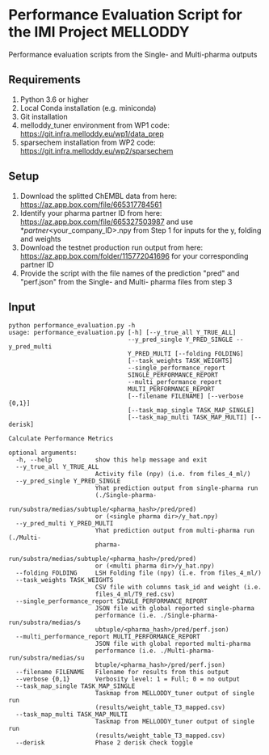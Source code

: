 # Performance Evaluation Script for the IMI Project MELLODDY

Performance evaluation scripts from the Single- and Multi-pharma outputs

## Requirements

1. Python 3.6 or higher
2. Local Conda installation (e.g. miniconda)
3. Git installation
4. melloddy_tuner environment from WP1 code: https://git.infra.melloddy.eu/wp1/data_prep
5. sparsechem installation from WP2 code: https://git.infra.melloddy.eu/wp2/sparsechem

## Setup

1. Download the splitted ChEMBL data from here: https://az.app.box.com/file/665317784561
2. Identify your pharma partner ID from here: https://az.app.box.com/file/665327503987 and use *_partner_<your_company_ID>.npy from Step 1 for inputs for the y, folding and weights
3. Download the testnet production run output from here: https://az.app.box.com/folder/115772041696 for your corresponding partner ID
4. Provide the script with the file names of the prediction "pred" and "perf.json" from the Single- and Multi- pharma files from step 3

## Input

```
python performance_evaluation.py -h
usage: performance_evaluation.py [-h] [--y_true_all Y_TRUE_ALL]
                                 --y_pred_single Y_PRED_SINGLE --y_pred_multi
                                 Y_PRED_MULTI [--folding FOLDING]
                                 [--task_weights TASK_WEIGHTS]
                                 --single_performance_report
                                 SINGLE_PERFORMANCE_REPORT
                                 --multi_performance_report
                                 MULTI_PERFORMANCE_REPORT
                                 [--filename FILENAME] [--verbose {0,1}]
                                 [--task_map_single TASK_MAP_SINGLE]
                                 [--task_map_multi TASK_MAP_MULTI] [--derisk]

Calculate Performance Metrics

optional arguments:
  -h, --help            show this help message and exit
  --y_true_all Y_TRUE_ALL
                        Activity file (npy) (i.e. from files_4_ml/)
  --y_pred_single Y_PRED_SINGLE
                        Yhat prediction output from single-pharma run
                        (./Single-pharma-
                        run/substra/medias/subtuple/<pharma_hash>/pred/pred)
                        or (<single pharma dir>/y_hat.npy)
  --y_pred_multi Y_PRED_MULTI
                        Yhat prediction output from multi-pharma run (./Multi-
                        pharma-
                        run/substra/medias/subtuple/<pharma_hash>/pred/pred)
                        or (<multi pharma dir>/y_hat.npy)
  --folding FOLDING     LSH Folding file (npy) (i.e. from files_4_ml/)
  --task_weights TASK_WEIGHTS
                        CSV file with columns task_id and weight (i.e.
                        files_4_ml/T9_red.csv)
  --single_performance_report SINGLE_PERFORMANCE_REPORT
                        JSON file with global reported single-pharma
                        performance (i.e. ./Single-pharma-run/substra/medias/s
                        ubtuple/<pharma_hash>/pred/perf.json)
  --multi_performance_report MULTI_PERFORMANCE_REPORT
                        JSON file with global reported multi-pharma
                        performance (i.e. ./Multi-pharma-run/substra/medias/su
                        btuple/<pharma_hash>/pred/perf.json)
  --filename FILENAME   Filename for results from this output
  --verbose {0,1}       Verbosity level: 1 = Full; 0 = no output
  --task_map_single TASK_MAP_SINGLE
                        Taskmap from MELLODDY_tuner output of single run
                        (results/weight_table_T3_mapped.csv)
  --task_map_multi TASK_MAP_MULTI
                        Taskmap from MELLODDY_tuner output of single run
                        (results/weight_table_T3_mapped.csv)
  --derisk              Phase 2 derisk check toggle
```